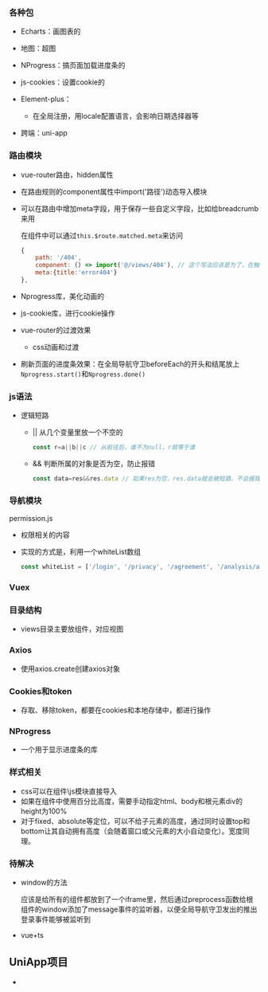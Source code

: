 ### 各种包

* Echarts：画图表的

* 地图：超图

* NProgress：搞页面加载进度条的

* js-cookies：设置cookie的

* Element-plus：

  * 在全局注册，用locale配置语言，会影响日期选择器等

* 跨端：uni-app

  



### 路由模块

* vue-router路由，hidden属性

* 在路由规则的component属性中import('路径')动态导入模块

* 可以在路由中增加meta字段，用于保存一些自定义字段，比如给breadcrumb来用
  
  在组件中可以通过`this.$route.matched.meta`来访问
  
  ```js
  {
      path: '/404',
      component: () => import('@/views/404'), // 这个写法应该是为了，在触发该路由时才引入组件
      meta:{title:'error404'}
  },
  ```
  
* Nprogress库，美化动画的

* js-cookie库，进行cookie操作

* vue-router的过渡效果

  * css动画和过渡
  
* 刷新页面的进度条效果：在全局导航守卫beforeEach的开头和结尾放上`Nprogress.start()`和`Nprogress.done()`

### js语法

* 逻辑短路

  * || 从几个变量里放一个不空的

    ```js
    const r=a||b||c // 从前往后，谁不为null，r就等于谁
    ```

  * && 判断所属的对象是否为空，防止报错

    ```js
    const data=res&&res.data // 如果res为空，res.data就会被短路，不会报错，不影响后面的逻辑执行
    ```

    

### 导航模块

permission.js

* 权限相关的内容

* 实现的方式是，利用一个whiteList数组

  ```js
  const whiteList = ['/login', '/privacy', '/agreement', '/analysis/app','/briefInfo','/detailApp']
  ```

### Vuex 



### 目录结构

* views目录主要放组件，对应视图

### Axios

* 使用axios.create创建axios对象

### Cookies和token

* 存取、移除token，都要在cookies和本地存储中，都进行操作

### NProgress

* 一个用于显示进度条的库

### 样式相关

* css可以在组件\js模块直接导入
* 如果在组件中使用百分比高度，需要手动指定html、body和根元素div的height为100%
* 对于fixed、absolute等定位，可以不给子元素的高度，通过同时设置top和bottom让其自动拥有高度（会随着窗口或父元素的大小自动变化）。宽度同理。

### 待解决

* window的方法

  应该是给所有的组件都放到了一个iframe里，然后通过preprocess函数给根组件的window添加了message事件的监听器，以便全局导航守卫发出的推出登录事件能够被监听到

* vue+ts

## UniApp项目

* 